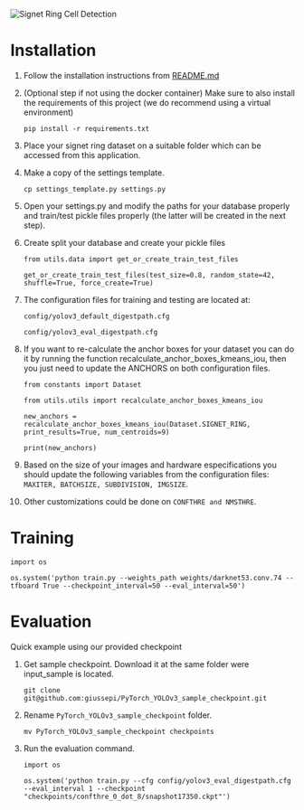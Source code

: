 ![Signet Ring Cell Detection](https://raw.githubusercontent.com/giussepi/PyTorch_YOLOv3/predicitions-per-whole-image/output_sample/2018_64982_1-3_2019-02-25%2021_57_36-lv0-34589-61706-2030-2044.jpeg)

# Installation

1. Follow the installation instructions from [README.md](README.md)

2. (Optional step if not using the docker container) Make sure to also install
   the requirements of this project (we do recommend using a virtual environment)
   
   `pip install -r requirements.txt`
   
3. Place your signet ring dataset on a suitable folder which can be accessed from this application.

4. Make a copy of the settings template.

   `cp settings_template.py settings.py`
   
5. Open your settings.py and modify the paths for your database properly and train/test pickle files properly (the latter will be created in the next step).

6. Create split your database and create your pickle files

   `from utils.data import get_or_create_train_test_files`
   
   `get_or_create_train_test_files(test_size=0.8, random_state=42, shuffle=True, force_create=True)`
   
7. The configuration files for training and testing are located at:

    `config/yolov3_default_digestpath.cfg`
    
    `config/yolov3_eval_digestpath.cfg`
    
8. If you want to re-calculate the anchor boxes for your dataset you can do it by running the function recalculate_anchor_boxes_kmeans_iou, then you just need to update the ANCHORS on both configuration files.

    `from constants import Dataset`
    
    `from utils.utils import recalculate_anchor_boxes_kmeans_iou`
    
    `new_anchors = recalculate_anchor_boxes_kmeans_iou(Dataset.SIGNET_RING, print_results=True, num_centroids=9)`
    
    `print(new_anchors)`
9. Based on the size of your images and hardware especifications you should update the following variables from the configuration files: `MAXITER, BATCHSIZE, SUBDIVISION, IMGSIZE`.
10. Other customizations could be done on `CONFTHRE and NMSTHRE`.


# Training

`import os`

`os.system('python train.py --weights_path weights/darknet53.conv.74 --tfboard True --checkpoint_interval=50 --eval_interval=50')`


# Evaluation

Quick example using our provided checkpoint
 
1. Get sample checkpoint. Download it at the same folder were input_sample is located.

     `git clone git@github.com:giussepi/PyTorch_YOLOv3_sample_checkpoint.git`

2. Rename `PyTorch_YOLOv3_sample_checkpoint` folder.

    `mv PyTorch_YOLOv3_sample_checkpoint checkpoints`
  
3. Run the evaluation command.

    `import os`
    
    `os.system('python train.py --cfg config/yolov3_eval_digestpath.cfg --eval_interval 1 --checkpoint "checkpoints/confthre_0_dot_8/snapshot17350.ckpt"')`
